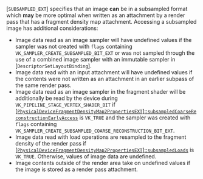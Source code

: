 [`SUBSAMPLED_EXT`] specifies that an image  **can**  be
in a subsampled format which  **may**  be more optimal when written as an
attachment by a render pass that has a fragment density map attachment.
Accessing a subsampled image has additional considerations:
 - Image data read as an image sampler will have undefined values if the sampler was not created with `flags` containing `VK_SAMPLER_CREATE_SUBSAMPLED_BIT_EXT` or was not sampled through the use of a combined image sampler with an immutable sampler in [`DescriptorSetLayoutBinding`].
 - Image data read with an input attachment will have undefined values if the contents were not written as an attachment in an earlier subpass of the same render pass.
 - Image data read as an image sampler in the fragment shader will be additionally be read by the device during `VK_PIPELINE_STAGE_VERTEX_SHADER_BIT` if [[`PhysicalDeviceFragmentDensityMap2PropertiesEXT`]::`subsampledCoarseReconstructionEarlyAccess`](https://www.khronos.org/registry/vulkan/specs/1.3-extensions/html/vkspec.html#limits-subsampledCoarseReconstructionEarlyAccess) is `VK_TRUE` and the sampler was created with `flags` containing `VK_SAMPLER_CREATE_SUBSAMPLED_COARSE_RECONSTRUCTION_BIT_EXT`.
 - Image data read with load operations are resampled to the fragment density of the render pass if [[`PhysicalDeviceFragmentDensityMap2PropertiesEXT`]::`subsampledLoads`](https://www.khronos.org/registry/vulkan/specs/1.3-extensions/html/vkspec.html#limits-subsampledLoads) is `VK_TRUE`. Otherwise, values of image data are undefined.
 - Image contents outside of the render area take on undefined values if the image is stored as a render pass attachment.
